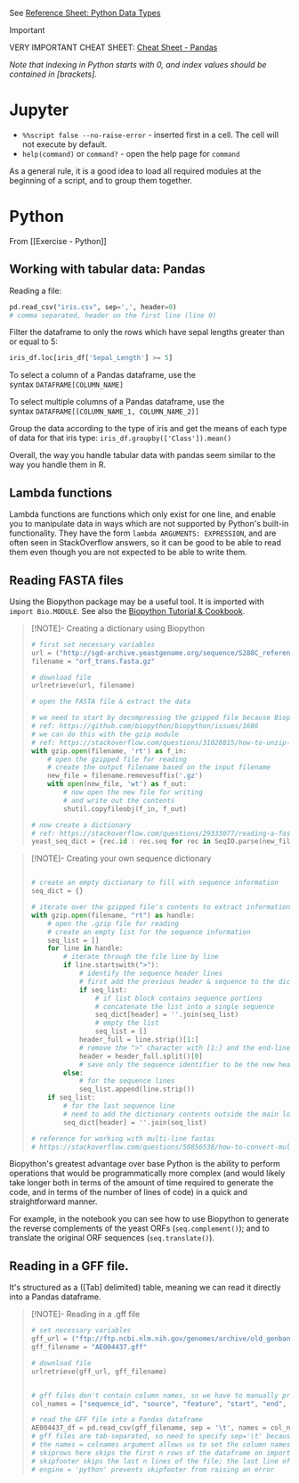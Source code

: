 See [Reference Sheet: Python Data Types](https://www.w3schools.com/python/python_datatypes.asp)

> [!important]
> VERY IMPORTANT CHEAT SHEET: [Cheat Sheet - Pandas](https://pandas.pydata.org/Pandas_Cheat_Sheet.pdf)

*Note that indexing in Python starts with 0, and index values should be contained in \[brackets].*

# Jupyter
- `%%script false --no-raise-error` - inserted first in a cell. The cell will not execute by default.
- `help(command)` or `command?` - open the help page for `command`

As a general rule, it is a good idea to load all required modules at the beginning of a script, and to group them together.

# Python
From [[Exercise - Python]]

## Working with tabular data: Pandas
Reading a file:
```python
pd.read_csv("iris.csv", sep=',', header=0)
# comma separated, header on the first line (line 0)
```

Filter the dataframe to only the rows which have sepal lengths greater than or equal to 5:
```python
iris_df.loc[iris_df['Sepal_Length'] >= 5]
```

To select a column of a Pandas dataframe, use the syntax `DATAFRAME[COLUMN_NAME]`

To select multiple columns of a Pandas dataframe, use the syntax `DATAFRAME[[COLUMN_NAME_1, COLUMN_NAME_2]]`

Group the data according to the type of iris and get the means of each type of data for that iris type: `iris_df.groupby(['Class']).mean()`

Overall, the way you handle tabular data with pandas seem similar to the way you handle them in R.

## Lambda functions
Lambda functions are functions which only exist for one line, and enable you to manipulate data in ways which are not supported by Python's built-in functionality. They have the form `lambda ARGUMENTS: EXPRESSION`, and are often seen in StackOverflow answers, so it can be good to be able to read them even though you are not expected to be able to write them.

## Reading FASTA files
Using the Biopython package may be a useful tool. It is imported with `import Bio.MODULE`. See also the [Biopython Tutorial & Cookbook](https://biopython.org/DIST/docs/tutorial/Tutorial.pdf).

> [!NOTE]- Creating a dictionary using Biopython
> 
> ```python
> # first set necessary variables
> url = ("http://sgd-archive.yeastgenome.org/sequence/S288C_reference/orf_dna/orf_genomic_all.fasta.gz")
> filename = "orf_trans.fasta.gz"
> 
> # download file
> urlretrieve(url, filename)
> 
> # open the FASTA file & extract the data
> 
> # we need to start by decompressing the gzipped file because Biopython does not play well with gzipped files
> # ref: https://github.com/biopython/biopython/issues/1686
> # we can do this with the gzip module
> # ref: https://stackoverflow.com/questions/31028815/how-to-unzip-gz-file-using-python
> with gzip.open(filename, 'rt') as f_in:
>     # open the gzipped file for reading
>     # create the output filename based on the input filename
>     new_file = filename.removesuffix('.gz')
>     with open(new_file, 'wt') as f_out:
>         # now open the new file for writing
>         # and write out the contents
>         shutil.copyfileobj(f_in, f_out)
> 
> # now create a dictionary 
> # ref: https://stackoverflow.com/questions/29333077/reading-a-fasta-file-format-into-python-dictionary
> yeast_seq_dict = {rec.id : rec.seq for rec in SeqIO.parse(new_file, "fasta")}
> ```
> 
> 

> [!NOTE]- Creating your own sequence dictionary
> 
> ```python
> 
> # create an empty dictionary to fill with sequence information
> seq_dict = {}
> 
> # iterate over the gzipped file's contents to extract information
> with gzip.open(filename, "rt") as handle:
>     # open the .gzip file for reading
>     # create an empty list for the sequence information
>     seq_list = []
>     for line in handle: 
>         # iterate through the file line by line
>         if line.startswith(">"): 
>             # identify the sequence header lines
>             # first add the previous header & sequence to the dictionary
>             if seq_list:
>                 # if list block contains sequence portions
>                 # concatenate the list into a single sequence
>                 seq_dict[header] = ''.join(seq_list)
>                 # empty the list
>                 seq_list = []
>             header_full = line.strip()[1:]
>             # remove the ">" character with [1:] and the end-line character with .strip()
>             header = header_full.split()[0]
>             # save only the sequence identifier to be the new header
>         else: 
>             # for the sequence lines
>             seq_list.append(line.strip())
>     if seq_list:
>         # for the last sequence line
>         # need to add the dictionary contents outside the main loop
>         seq_dict[header] = ''.join(seq_list)
> 
> # reference for working with multi-line fastas
> # https://stackoverflow.com/questions/50856538/how-to-convert-multiline-fasta-files-to-singleline-fasta-files-without-biopython
> ```

Biopython's greatest advantage over base Python is the ability to perform operations that would be programmatically more complex (and would likely take longer both in terms of the amount of time required to generate the code, and in terms of the number of lines of code) in a quick and straightforward manner.

For example, in the notebook you can see how to use Biopython to generate the reverse complements of the yeast ORFs (`seq.complement()`); and to translate the original ORF sequences (`seq.translate()`).

## Reading in a GFF file.
It's structured as a (\[Tab] delimited) table, meaning we can read it directly into a Pandas dataframe.

> [!NOTE]- Reading in a .gff file
> 
> ```python
> # set necessary variables
> gff_url = ("ftp://ftp.ncbi.nlm.nih.gov/genomes/archive/old_genbank/Bacteria/Halobacterium_sp_uid217/AE004437.gff")
> gff_filename = "AE004437.gff"
> 
> # download file
> urlretrieve(gff_url, gff_filename)
> 
> 
> # gff files don't contain column names, so we have to manually provide those
> col_names = ["sequence_id", "source", "feature", "start", "end", "score", "strand", "phase", "attributes"]
> 
> # read the GFF file into a Pandas dataframe
> AE004437_df = pd.read_csv(gff_filename, sep = '\t', names = col_names, skiprows = 5, skipfooter = 1, engine = 'python')
> # gff files are tab-separated, so need to specify sep='\t' because read_csv will assume sep=',' by default
> # the names = colnames argument allows us to set the column names on import
> # skiprows here skips the first n rows of the dataframe on import
> # skipfooter skips the last n lines of the file; the last line of the GFF file contains only hashtags ("#")
> # engine = 'python' prevents skipfooter from raising an error
> ```
